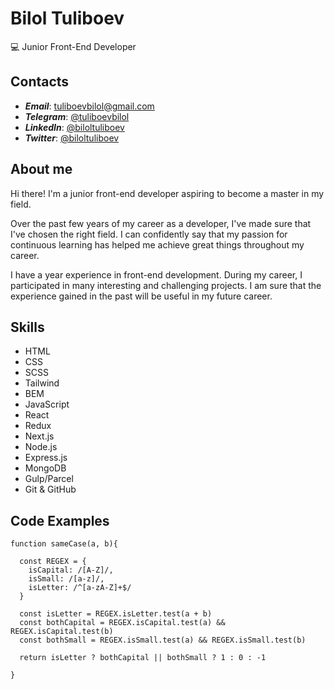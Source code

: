 # Bilol Tuliboev

:computer: Junior Front-End Developer

## Contacts

- **_Email_**: [tuliboevbilol@gmail.com](mailto:tuliboevbilol@gmail.com)
- **_Telegram_**: [@tuliboevbilol](https://t.me/tuliboevbilol)
- **_LinkedIn_**: [@biloltuliboev](https://linkedin.com/in/biloltuliboev)
- **_Twitter_**: [@biloltuliboev](https://twitter.com/biloltuliboev)

## About me

Hi there! I'm a junior front-end developer aspiring to become a master in my field.

Over the past few years of my career as a developer, I've made sure that I've chosen the right field. I can confidently say that my passion for continuous learning has helped me achieve great things throughout my career.

I have a year experience in front-end development. During my career, I participated in many interesting and challenging projects. I am sure that the experience gained in the past will be useful in my future career.

## Skills

- HTML
- CSS
- SCSS
- Tailwind
- BEM
- JavaScript
- React
- Redux
- Next.js
- Node.js
- Express.js
- MongoDB
- Gulp/Parcel
- Git & GitHub

## Code Examples

    function sameCase(a, b){

      const REGEX = {
        isCapital: /[A-Z]/,
        isSmall: /[a-z]/,
        isLetter: /^[a-zA-Z]+$/
      }

      const isLetter = REGEX.isLetter.test(a + b)
      const bothCapital = REGEX.isCapital.test(a) && REGEX.isCapital.test(b)
      const bothSmall = REGEX.isSmall.test(a) && REGEX.isSmall.test(b)

      return isLetter ? bothCapital || bothSmall ? 1 : 0 : -1

    }
